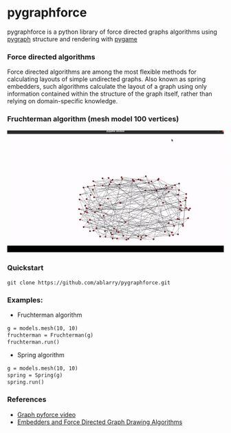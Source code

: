 # pygraphforce

pygraphforce is a python library of force directed graphs algorithms using [pygraph](https://github.com/ablarry/pygraph) structure and  rendering with [pygame](https://www.pygame.org/)

### Force directed algorithms 
Force directed algorithms are among the most flexible methods for calculating layouts of simple undirected graphs. Also known as spring embedders, such algorithms calculate the layout of a graph using only information contained within the structure of the graph itself, rather than relying on domain-specific knowledge.

### Fruchterman algorithm (mesh model 100 vertices)

![Fruchrman alterithm with Mesh model graph of 100 vertices](./doc/mesh_fruchterman.gif)

### Quickstart
```
git clone https://github.com/ablarry/pygraphforce.git
```
### Examples:
* Fruchterman algorithm
```
g = models.mesh(10, 10)
fruchterman = Fruchterman(g)
fruchterman.run()
```

  
* Spring algorithm
```
g = models.mesh(10, 10)
spring = Spring(g)
spring.run()
```

### References
* [Graph pyforce video](https://youtu.be/2ZJ1yAMHrUo)
* [Embedders and Force Directed Graph Drawing Algorithms](https://arxiv.org/abs/1201.3011)